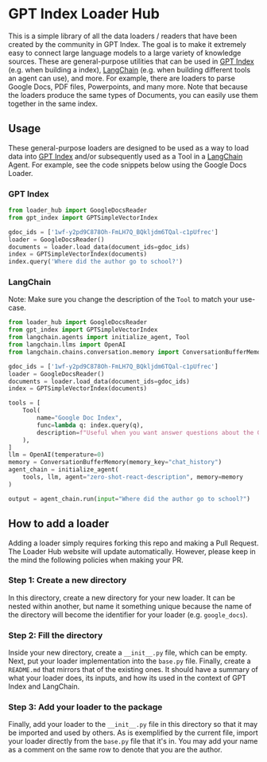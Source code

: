 # GPT Index Loader Hub

This is a simple library of all the data loaders / readers that have been created by the community in GPT Index. The goal is to make it extremely easy to connect large language models to a large variety of knowledge sources. These are general-purpose utilities that can be used in [GPT Index](https://github.com/jerryjliu/gpt_index/tree/main/gpt_index) (e.g. when building a index), [LangChain](https://github.com/hwchase17/langchain) (e.g. when building different tools an agent can use), and more. For example, there are loaders to parse Google Docs, PDF files, Powerpoints, and many more. Note that because the loaders produce the same types of Documents, you can easily use them together in the same index.

## Usage

These general-purpose loaders are designed to be used as a way to load data into [GPT Index](https://github.com/jerryjliu/gpt_index/tree/main/gpt_index) and/or subsequently used as a Tool in a [LangChain](https://github.com/hwchase17/langchain) Agent. For example, see the code snippets below using the Google Docs Loader.

### GPT Index

```python
from loader_hub import GoogleDocsReader
from gpt_index import GPTSimpleVectorIndex

gdoc_ids = ['1wf-y2pd9C878Oh-FmLH7Q_BQkljdm6TQal-c1pUfrec']
loader = GoogleDocsReader()
documents = loader.load_data(document_ids=gdoc_ids)
index = GPTSimpleVectorIndex(documents)
index.query('Where did the author go to school?')
```

### LangChain

Note: Make sure you change the description of the `Tool` to match your use-case.

```python
from loader_hub import GoogleDocsReader
from gpt_index import GPTSimpleVectorIndex
from langchain.agents import initialize_agent, Tool
from langchain.llms import OpenAI
from langchain.chains.conversation.memory import ConversationBufferMemory

gdoc_ids = ['1wf-y2pd9C878Oh-FmLH7Q_BQkljdm6TQal-c1pUfrec']
loader = GoogleDocsReader()
documents = loader.load_data(document_ids=gdoc_ids)
index = GPTSimpleVectorIndex(documents)

tools = [
    Tool(
        name="Google Doc Index",
        func=lambda q: index.query(q),
        description=f"Useful when you want answer questions about the Google Documents.",
    ),
]
llm = OpenAI(temperature=0)
memory = ConversationBufferMemory(memory_key="chat_history")
agent_chain = initialize_agent(
    tools, llm, agent="zero-shot-react-description", memory=memory
)

output = agent_chain.run(input="Where did the author go to school?")
```

## How to add a loader

Adding a loader simply requires forking this repo and making a Pull Request. The Loader Hub website will update automatically. However, please keep in the mind the following policies when making your PR.

### Step 1: Create a new directory

In this directory, create a new directory for your new loader. It can be nested within another, but name it something unique because the name of the directory will become the identifier for your loader (e.g. `google_docs`).

### Step 2: Fill the directory

Inside your new directory, create a `__init__.py` file, which can be empty. Next, put your loader implementation into the `base.py` file. Finally, create a `README.md` that mirrors that of the existing ones. It should have a summary of what your loader does, its inputs, and how its used in the context of GPT Index and LangChain.

### Step 3: Add your loader to the package

Finally, add your loader to the `__init__.py` file in this directory so that it may be imported and used by others. As is exemplified by the current file, import your loader directly from the `base.py` file that it's in. You may add your name as a comment on the same row to denote that you are the author.
